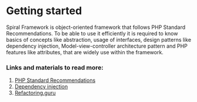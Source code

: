 # Getting started

Spiral Framework is object-oriented framework that follows PHP Standard Recommendations. To be able to use it efficiently it is required to know basics of concepts like abstraction, usage of interfaces, design patterns like dependency injection, Model-view-controller architecture pattern and PHP features like attributes, that are widely use within the framework.

### Links and materials to read more:
1. [PHP Standard Recommendations](https://www.php-fig.org/psr/)
3. [Dependency injection](https://designpatternsphp.readthedocs.io/en/latest/Structural/DependencyInjection/README.html)
3. [Refactoring.guru](https://refactoring.guru/design-patterns/php)